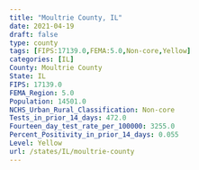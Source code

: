 ```yaml
---
title: "Moultrie County, IL"
date: 2021-04-19
draft: false
type: county
tags: [FIPS:17139.0,FEMA:5.0,Non-core,Yellow]
categories: [IL]
County: Moultrie County
State: IL
FIPS: 17139.0
FEMA_Region: 5.0
Population: 14501.0
NCHS_Urban_Rural_Classification: Non-core
Tests_in_prior_14_days: 472.0
Fourteen_day_test_rate_per_100000: 3255.0
Percent_Positivity_in_prior_14_days: 0.055
Level: Yellow
url: /states/IL/moultrie-county
---
```




